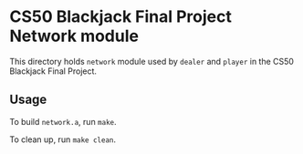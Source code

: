 # CS50 Blackjack Final Project Network module

This directory holds `network` module used by `dealer` and `player` in the CS50 Blackjack Final Project.

## Usage

To build `network.a`, run `make`. 

To clean up, run `make clean`.


